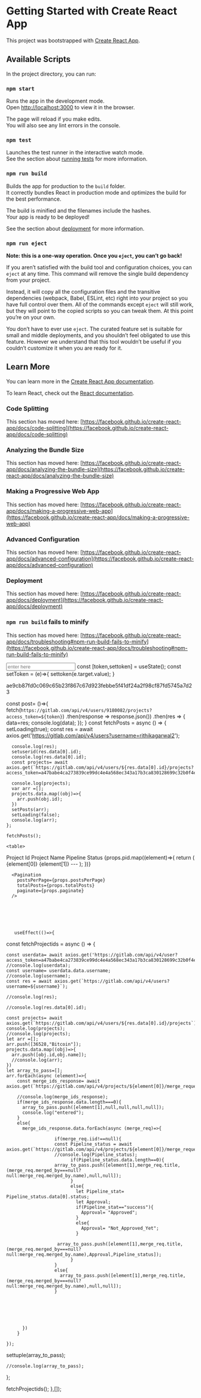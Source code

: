 # Getting Started with Create React App

This project was bootstrapped with [Create React App](https://github.com/facebook/create-react-app).

## Available Scripts

In the project directory, you can run:

### `npm start`

Runs the app in the development mode.\
Open [http://localhost:3000](http://localhost:3000) to view it in the browser.

The page will reload if you make edits.\
You will also see any lint errors in the console.

### `npm test`

Launches the test runner in the interactive watch mode.\
See the section about [running tests](https://facebook.github.io/create-react-app/docs/running-tests) for more information.

### `npm run build`

Builds the app for production to the `build` folder.\
It correctly bundles React in production mode and optimizes the build for the best performance.

The build is minified and the filenames include the hashes.\
Your app is ready to be deployed!

See the section about [deployment](https://facebook.github.io/create-react-app/docs/deployment) for more information.

### `npm run eject`

**Note: this is a one-way operation. Once you `eject`, you can’t go back!**

If you aren’t satisfied with the build tool and configuration choices, you can `eject` at any time. This command will remove the single build dependency from your project.

Instead, it will copy all the configuration files and the transitive dependencies (webpack, Babel, ESLint, etc) right into your project so you have full control over them. All of the commands except `eject` will still work, but they will point to the copied scripts so you can tweak them. At this point you’re on your own.

You don’t have to ever use `eject`. The curated feature set is suitable for small and middle deployments, and you shouldn’t feel obligated to use this feature. However we understand that this tool wouldn’t be useful if you couldn’t customize it when you are ready for it.

## Learn More

You can learn more in the [Create React App documentation](https://facebook.github.io/create-react-app/docs/getting-started).

To learn React, check out the [React documentation](https://reactjs.org/).

### Code Splitting

This section has moved here: [https://facebook.github.io/create-react-app/docs/code-splitting](https://facebook.github.io/create-react-app/docs/code-splitting)

### Analyzing the Bundle Size

This section has moved here: [https://facebook.github.io/create-react-app/docs/analyzing-the-bundle-size](https://facebook.github.io/create-react-app/docs/analyzing-the-bundle-size)

### Making a Progressive Web App

This section has moved here: [https://facebook.github.io/create-react-app/docs/making-a-progressive-web-app](https://facebook.github.io/create-react-app/docs/making-a-progressive-web-app)

### Advanced Configuration

This section has moved here: [https://facebook.github.io/create-react-app/docs/advanced-configuration](https://facebook.github.io/create-react-app/docs/advanced-configuration)

### Deployment

This section has moved here: [https://facebook.github.io/create-react-app/docs/deployment](https://facebook.github.io/create-react-app/docs/deployment)

### `npm run build` fails to minify

This section has moved here: [https://facebook.github.io/create-react-app/docs/troubleshooting#npm-run-build-fails-to-minify](https://facebook.github.io/create-react-app/docs/troubleshooting#npm-run-build-fails-to-minify)




<input placeholder="enter here" onChange={setToken}></input>
const [token,settoken] = useState();
  const setToken = (e)=>{
    settoken(e.target.value);
  }

  ae9cb87fd0c069c65b23f867c67d923febbe5f41df24a2f98cf87fd5745a7d23

  const post= ()=>{
    fetch(`https://gitlab.com/api/v4/users/9180082/projects?access_token=${token}`)
        .then(response => response.json())
        .then(res => {
          data=res;
          console.log(data);
        });
  }
   const fetchPosts = async () => {
      setLoading(true);
      const res = await axios.get('https://gitlab.com/api/v4/users?username=rithikagarwal2');
     
      console.log(res);
      setuserid(res.data[0].id);
      console.log(res.data[0].id);
      const projects= await axios.get(`https://gitlab.com/api/v4/users/${res.data[0].id}/projects?access_token=a47babe4ca273839ce99dc4e4a568ec343a17b3ca830128699c32b0f4e1c5555`);

      console.log(projects);
      var arr =[];
      projects.data.map((obj)=>{
        arr.push(obj.id);
      })
      setPosts(arr);
      setLoading(false);
      console.log(arr);
    };

    fetchPosts();

    <table>
  <tr>
    <th>Project Id</th>
    <th>Project Name</th>
    <th>Pipeline Status</th>
   
  </tr>
  {props.pid.map((element)=>{
         return (<tr>
           <td>{element[0]}</td>
           <td>{element[1]} </td>
           <td> --- </td>
         </tr>);
     })}

  
</table>
<Table
      columns={["Name", "Age", "Address"]}
      data={[
        [
          "Sarah Brown",
          31,
          "100 Broadway St., New York City, New York"
        ],
        [
          "Jane Smith",
          32,
          "100 Market St., San Francisco, California"
        ]
      ]}
    />


     
      
      <Pagination
        postsPerPage={props.postsPerPage}
        totalPosts={props.totalPosts}
        paginate={props.paginate}
      />






       useEffect(()=>{
  const fetchProjectids = async () => {
    
    const userdata= await axios.get('https://gitlab.com/api/v4/user?access_token=a47babe4ca273839ce99dc4e4a568ec343a17b3ca830128699c32b0f4e1c5555');
    //console.log(userdata);
    const username= userdata.data.username;
    //console.log(username);
    const res = await axios.get(`https://gitlab.com/api/v4/users?username=${username}`);
   
    //console.log(res);
    
    //console.log(res.data[0].id);

    const projects= await axios.get(`https://gitlab.com/api/v4/users/${res.data[0].id}/projects`);
    console.log(projects);
    //console.log(projects);
    let arr =[];
    arr.push([36528,"Bitcoin"]);
    projects.data.map((obj)=>{
      arr.push([obj.id,obj.name]);
      //console.log(arr);
    })
    let array_to_pass=[];
    arr.forEach(async (element)=>{
        const merge_ids_response= await axios.get(`https://gitlab.com/api/v4/projects/${element[0]}/merge_requests`);

        //console.log(merge_ids_response);
        if(merge_ids_response.data.length===0){
          array_to_pass.push([element[1],null,null,null,null]);
          console.log("entered");
        }
        else{
          merge_ids_response.data.forEach(async (merge_req)=>{
                    
                      if(merge_req.iid!==null){
                      const Pipeline_status = await axios.get(`https://gitlab.com/api/v4/projects/${element[0]}/merge_requests/${merge_req.iid}/pipelines`);
                      //console.log(Pipeline_status);
                            if(Pipeline_status.data.length==0){
                      array_to_pass.push([element[1],merge_req.title,(merge_req.merged_by===null?null:merge_req.merged_by.name),null,null]);
                            }
                            else{
                              let Pipeline_stat= Pipeline_status.data[0].status;
                              let Approval;
                              if(Pipeline_stat=="success"){
                                Approval= "Approved";
                              }
                              else{
                                Approval= "Not_Approved_Yet";
                              }

                       array_to_pass.push([element[1],merge_req.title,(merge_req.merged_by===null?null:merge_req.merged_by.name),Approval,Pipeline_status]);
                            }
                      }
                      else{
                        array_to_pass.push([element[1],merge_req.title,(merge_req.merged_by===null?null:merge_req.merged_by.name),null,null]);
                      }
                   


                  
               

          })
        }

    });


  settuple(array_to_pass);
    
    //console.log(array_to_pass);
    
  };

  fetchProjectids();
},[]);